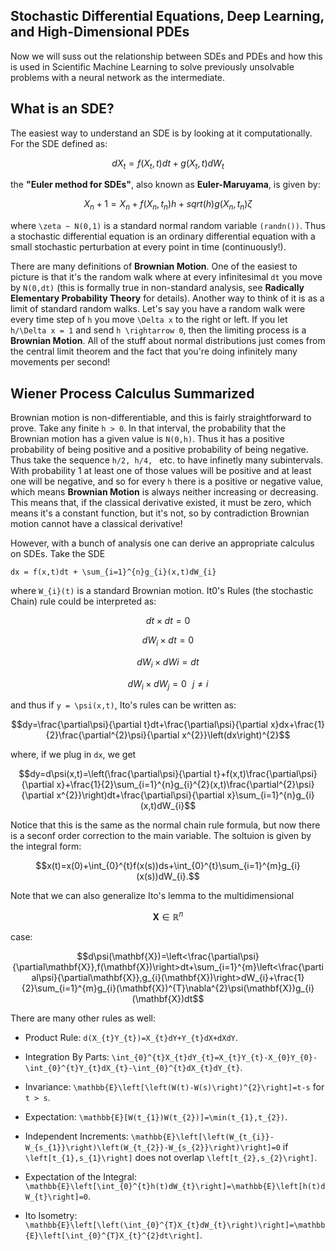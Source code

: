 ## Stochastic Differential Equations, Deep Learning, and High-Dimensional PDEs

Now we will suss out the relationship between SDEs and PDEs and how this is used in Scientific Machine Learning to solve previously unsolvable problems with a neural network as the intermediate.

## What is an SDE?

The easiest way to understand an SDE is by looking at it computationally. For the SDE defined as:

```math
dX_t = f(X_t,t)dt + g(X_t,t)dW_t
```

the **"Euler method for SDEs"**, also known as **Euler-Maruyama**, is given by:

```math
X_n+1 = X_n + f(X_n,t_n)h + sqrt(h)g(X_n,t_n)\zeta
```

where ``\zeta ~ N(0,1)`` is a standard normal random variable ``(randn())``. Thus a stochastic differential equation is an ordinary differential equation with a small stochastic perturbation at every point in time (continuously!).

There are many definitions of **Brownian Motion**. One of the easiest to picture is that it's the random walk where at every infinitesimal ``dt`` you move by ``N(0,dt)`` (this is formally true in non-standard analysis, see **Radically Elementary Probability Theory** for details). Another way to think of it is as a limit of standard random walks. Let's say you have a random walk were every time step of ``h`` you move ``\Delta x`` to the right or left. If you let ``h/\Delta x = 1`` and send ``h \rightarrow 0``, then the limiting process is a **Brownian Motion**. All of the stuff about normal distributions just comes from the central limit theorem and the fact that you're doing infinitely many movements per second!

## Wiener Process Calculus Summarized

Brownian motion is non-differentiable, and this is fairly straightforward to prove. Take any finite `` h > 0 ``. In that interval, the probability that the Brownian motion has a given value is ``N(0,h)``. Thus it has a positive probability of being positive and a positive probability of being negative. Thus take the sequence ``h/2, h/4, `` etc. to have infinetly many subintervals. With probability 1 at least one of those values will be positive and at least one will be negative, and so for every ``h`` there is a positive or negative value, which means **Brownian Motion** is always neither increasing or decreasing. This means that, if the classical derivative existed, it must be zero, which means it's a constant function, but it's not, so by contradiction Brownian motion cannot have a classical derivative!

However, with a bunch of analysis one can derive an appropriate calculus on SDEs. Take the SDE

```Math
dx = f(x,t)dt + \sum_{i=1}^{n}g_{i}(x,t)dW_{i}
```

where ``W_{i}(t)`` is a standard Brownian motion. It0's Rules (the stochastic Chain) rule could be interpreted as:
```math
dt\times dt = 0
```

```math
dW_{i}\times dt = 0
```

```math
dW_{i}\times dW{i} = dt
```

```math
dW_{i}\times dW_{j} = 0\,\,\,\,j\neq i
```

and thus if ``y = \psi(x,t)``, Ito's rules can be written as:

```math
dy=\frac{\partial\psi}{\partial t}dt+\frac{\partial\psi}{\partial x}dx+\frac{1}{2}\frac{\partial^{2}\psi}{\partial x^{2}}\left(dx\right)^{2}
```

where, if we plug in ``dx``, we get

```math
dy=d\psi(x,t)=\left(\frac{\partial\psi}{\partial t}+f(x,t)\frac{\partial\psi}{\partial x}+\frac{1}{2}\sum_{i=1}^{n}g_{i}^{2}(x,t)\frac{\partial^{2}\psi}{\partial x^{2}}\right)dt+\frac{\partial\psi}{\partial x}\sum_{i=1}^{n}g_{i}(x,t)dW_{i}
```

Notice that this is the same as the normal chain rule formula, but now there is a seconf order correction to the main variable. The soltuion is given by the integral form:

```math
x(t)=x(0)+\int_{0}^{t}f(x(s))ds+\int_{0}^{t}\sum_{i=1}^{m}g_{i}(x(s))dW_{i}.
```

Note that we can also generalize Ito's lemma to the multidimensional
```math
\mathbf{X}\in\mathbb{R}^{n}
```

case:

```math
d\psi(\mathbf{X})=\left<\frac{\partial\psi}{\partial\mathbf{X}},f(\mathbf{X})\right>dt+\sum_{i=1}^{m}\left<\frac{\partial\psi}{\partial\mathbf{X}},g_{i}(\mathbf{X})\right>dW_{i}+\frac{1}{2}\sum_{i=1}^{m}g_{i}(\mathbf{X})^{T}\nabla^{2}\psi(\mathbf{X})g_{i}(\mathbf{X})dt
```

There are many other rules as well:

- Product Rule: ``d(X_{t}Y_{t})=X_{t}dY+Y_{t}dX+dXdY``.

- Integration By Parts: ``\int_{0}^{t}X_{t}dY_{t}=X_{t}Y_{t}-X_{0}Y_{0}-\int_{0}^{t}Y_{t}dX_{t}-\int_{0}^{t}dX_{t}dY_{t}``.

- Invariance: ``\mathbb{E}\left[\left(W(t)-W(s)\right)^{2}\right]=t-s`` for ``t > s``.

- Expectation: ``\mathbb{E}[W(t_{1})W(t_{2})]=\min(t_{1},t_{2})``.

- Independent Increments: ``\mathbb{E}\left[\left(W_{t_{i}}-W_{s_{1}}\right)\left(W_{t_{2}}-W_{s_{2}}\right)\right]=0`` if ``\left[t_{1},s_{1}\right]`` does not overlap ``\left[t_{2},s_{2}\right]``.

- Expectation of the Integral: ``\mathbb{E}\left[\int_{0}^{t}h(t)dW_{t}\right]=\mathbb{E}\left[h(t)dW_{t}\right]=0``.

- Ito Isometry: ``\mathbb{E}\left[\left(\int_{0}^{T}X_{t}dW_{t}\right)\right]=\mathbb{E}\left[\int_{0}^{T}X_{t}^{2}dt\right]``.
